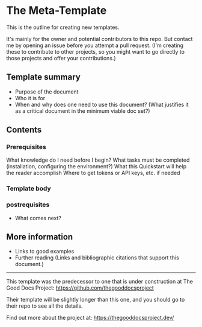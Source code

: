 # The Meta-Template

This is the outline for creating new templates. 

It's mainly for the owner and potential contributors to this repo. But contact me by opening an issue before you attempt a pull request. (I'm creating these to contribute to other projects, so you might want to go directly to those projects and offer your contributions.)


## Template summary 

* Purpose of the document 
* Who it is for
* When and why does one need to use this document? (What justifies it as a critical document in the minimum viable doc set?)

## Contents 

### Prerequisites

What knowledge do I need before I begin?
What tasks must be completed (installation, configuring the environment?)
What this Quickstart will help the reader accomplish
Where to get tokens or API keys, etc. if needed

### Template body 

<depends on the document type>

### postrequisites 

* What comes next?

## More information

* Links to good examples
* Further reading (Links and bibliographic citations that support this document.)

-----

This template was the predecessor to one that is under construction at The Good Docs Project: 
https://github.com/thegooddocsproject

Their template will be slightly longer than this one, and you should go to their repo to see all the details. 

Find out more about the project at: https://thegooddocsproject.dev/
